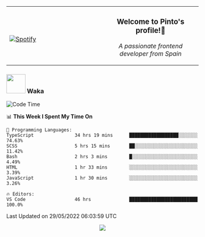 <table width="100%" align="center"> 
  <tr>
  <td width="50%">
      
&nbsp; <br> [![Spotify](https://novatorem-zeta-rust.vercel.app/api/spotify)](https://open.spotify.com/user/novatorem-zeta-rust)

  </td>
  <td width="50%">
    <h3 align="center">Welcome to Pinto's profile!👋</h3>
    <p align="center"><em>A passionate frontend developer from Spain</em></p>
  </td>
  </table>

### <img src="https://media.giphy.com/media/VgCDAzcKvsR6OM0uWg/giphy.gif" width="50"> Waka

  <!--START_SECTION:waka-->
![Code Time](http://img.shields.io/badge/Code%20Time-447%20hrs%2029%20mins-blue)

📊 **This Week I Spent My Time On** 

```text
💬 Programming Languages: 
TypeScript               34 hrs 19 mins      ██████████████████░░░░░░░   74.63% 
SCSS                     5 hrs 15 mins       ██░░░░░░░░░░░░░░░░░░░░░░░   11.42% 
Bash                     2 hrs 3 mins        █░░░░░░░░░░░░░░░░░░░░░░░░   4.49% 
HTML                     1 hr 33 mins        ░░░░░░░░░░░░░░░░░░░░░░░░░   3.39% 
JavaScript               1 hr 30 mins        ░░░░░░░░░░░░░░░░░░░░░░░░░   3.26%

🔥 Editors: 
VS Code                  46 hrs              █████████████████████████   100.0%

```


 Last Updated on 29/05/2022 06:03:59 UTC
<!--END_SECTION:waka-->

<div align="center">
<img src="https://github-readme-stats-gilt-tau.vercel.app/api/top-langs/?username=pinto-hub&layout=compact&theme=dracula" />
</div>
